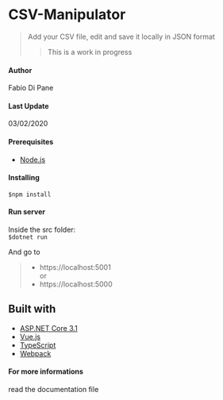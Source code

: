 # CSV-Manipulator
>Add your CSV file, edit and save it locally in JSON format
>>This is a work in progress

#### Author
Fabio Di Pane

#### Last Update
03/02/2020

#### Prerequisites
- [Node.js](https://nodejs.org/)

#### Installing
`$npm install`

#### Run server
Inside the src folder: </br>
`$dotnet run`

And go to

> - https://localhost:5001 </br>
or
> - https://localhost:5000

## Built with
- [ASP.NET Core 3.1](https://docs.microsoft.com/it-it/aspnet/core/?view=aspnetcore-3.1)
- [Vue.js](https://vuejs.org/)
- [TypeScript](https://www.typescriptlang.org/index.html)
- [Webpack](https://webpack.js.org/)

#### For more informations
read the documentation file
